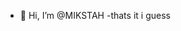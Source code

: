 - 👋 Hi, I’m @MIKSTAH
-thats it i guess
<!---
MIKSTAH/MIKSTAH is a ✨ special ✨ repository because its `README.md` (this file) appears on your GitHub profile.
You can click the Preview link to take a look at your changes.
--->
